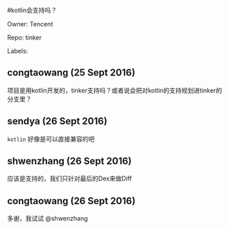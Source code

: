 #kotlin会支持吗？

Owner: Tencent

Repo: tinker

Labels: 

## congtaowang (25 Sept 2016)

项目是用kotlin开发的，tinker支持吗？或者说会把对kotlin的支持规划进tinker的分支里？


## sendya (26 Sept 2016)

`kotlin` 好像是可以直接兼容的吧


## shwenzhang (26 Sept 2016)

应该是支持的，我们只针对最后的Dex来做Diff


## congtaowang (26 Sept 2016)

多谢，我试试 @shwenzhang 



